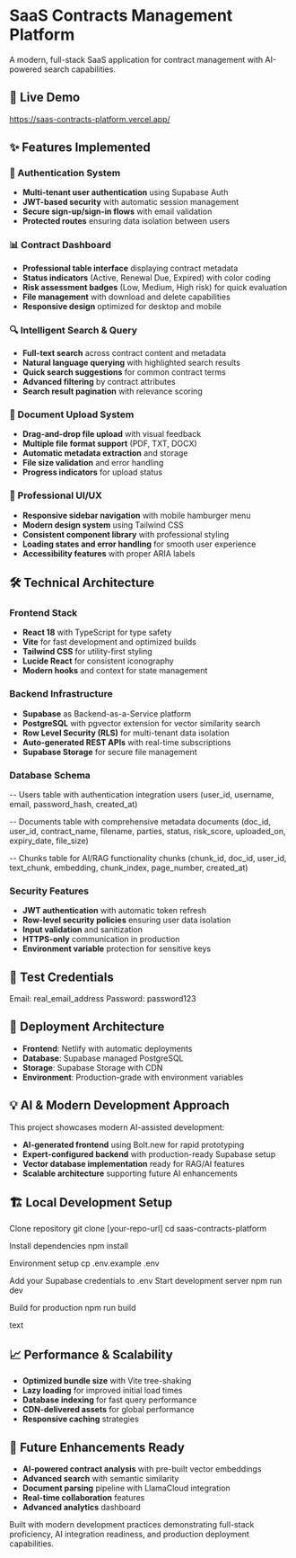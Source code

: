 # SaaS Contracts Management Platform

A modern, full-stack SaaS application for contract management with AI-powered search capabilities.

## 🚀 Live Demo
https://saas-contracts-platform.vercel.app/

## ✨ Features Implemented

### 🔐 Authentication System
- **Multi-tenant user authentication** using Supabase Auth
- **JWT-based security** with automatic session management
- **Secure sign-up/sign-in flows** with email validation
- **Protected routes** ensuring data isolation between users

### 📊 Contract Dashboard
- **Professional table interface** displaying contract metadata
- **Status indicators** (Active, Renewal Due, Expired) with color coding
- **Risk assessment badges** (Low, Medium, High risk) for quick evaluation
- **File management** with download and delete capabilities
- **Responsive design** optimized for desktop and mobile

### 🔍 Intelligent Search & Query
- **Full-text search** across contract content and metadata
- **Natural language querying** with highlighted search results
- **Quick search suggestions** for common contract terms
- **Advanced filtering** by contract attributes
- **Search result pagination** with relevance scoring

### 📁 Document Upload System
- **Drag-and-drop file upload** with visual feedback
- **Multiple file format support** (PDF, TXT, DOCX)
- **Automatic metadata extraction** and storage
- **File size validation** and error handling
- **Progress indicators** for upload status

### 🎨 Professional UI/UX
- **Responsive sidebar navigation** with mobile hamburger menu
- **Modern design system** using Tailwind CSS
- **Consistent component library** with professional styling
- **Loading states and error handling** for smooth user experience
- **Accessibility features** with proper ARIA labels

## 🛠 Technical Architecture

### Frontend Stack
- **React 18** with TypeScript for type safety
- **Vite** for fast development and optimized builds
- **Tailwind CSS** for utility-first styling
- **Lucide React** for consistent iconography
- **Modern hooks** and context for state management

### Backend Infrastructure
- **Supabase** as Backend-as-a-Service platform
- **PostgreSQL** with pgvector extension for vector similarity search
- **Row Level Security (RLS)** for multi-tenant data isolation
- **Auto-generated REST APIs** with real-time subscriptions
- **Supabase Storage** for secure file management

### Database Schema
-- Users table with authentication integration
users (user_id, username, email, password_hash, created_at)

-- Documents table with comprehensive metadata
documents (doc_id, user_id, contract_name, filename, parties,
status, risk_score, uploaded_on, expiry_date, file_size)

-- Chunks table for AI/RAG functionality
chunks (chunk_id, doc_id, user_id, text_chunk, embedding,
chunk_index, page_number, created_at)

### Security Features
- **JWT authentication** with automatic token refresh
- **Row-level security policies** ensuring user data isolation
- **Input validation** and sanitization
- **HTTPS-only** communication in production
- **Environment variable** protection for sensitive keys

## 🧪 Test Credentials
Email: real_email_address
Password: password123
## 🚀 Deployment Architecture
- **Frontend**: Netlify with automatic deployments
- **Database**: Supabase managed PostgreSQL
- **Storage**: Supabase Storage with CDN
- **Environment**: Production-grade with environment variables

## 💡 AI & Modern Development Approach

This project showcases modern AI-assisted development:
- **AI-generated frontend** using Bolt.new for rapid prototyping
- **Expert-configured backend** with production-ready Supabase setup
- **Vector database implementation** ready for RAG/AI features
- **Scalable architecture** supporting future AI enhancements

## 🏗 Local Development Setup

Clone repository
git clone [your-repo-url]
cd saas-contracts-platform

Install dependencies
npm install

Environment setup
cp .env.example .env

Add your Supabase credentials to .env
Start development server
npm run dev

Build for production
npm run build

text

## 📈 Performance & Scalability
- **Optimized bundle size** with Vite tree-shaking
- **Lazy loading** for improved initial load times
- **Database indexing** for fast query performance
- **CDN-delivered assets** for global performance
- **Responsive caching** strategies

## 🔮 Future Enhancements Ready
- **AI-powered contract analysis** with pre-built vector embeddings
- **Advanced search** with semantic similarity
- **Document parsing** pipeline with LlamaCloud integration
- **Real-time collaboration** features
- **Advanced analytics** dashboard

Built with modern development practices demonstrating full-stack proficiency, AI integration readiness, and production deployment capabilities.
